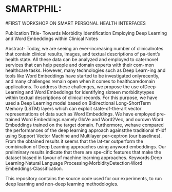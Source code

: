 # SMARTPHIL:
#FIRST WORKSHOP ON SMART PERSONAL HEALTH INTERFACES

Publication Title-
Towards Morbidity Identification Employing Deep Learning and Word Embeddings within Clinical Notes

Abstract-
Today,  we  are  seeing  an  ever-increasing  number  of  clinicalnotes that contain clinical results, images, and textual descriptions of pa-tient’s health state. All these data can be analyzed and employed to caternovel services that can help people and domain experts with their com-mon healthcare tasks. However, many technologies such as Deep Learn-ing and tools like Word Embeddings have started to be investigated onlyrecently, and many challenges remain open when it comes to healthcaredomain applications. To address these challenges, we propose the use ofDeep Learning and Word Embeddings for identifying sixteen morbiditytypes  within  textual  descriptions  of  clinical  records. For this purpose, we have used a Deep Learning model based on Bidirectional Long-ShortTerm Memory (LSTM) layers which can exploit state-of-the-art vector representations of data such as Word Embeddings. We have employed pre-trained  Word  Embeddings namely GloVe and Word2Vec,  and  ourown Word Embeddings trained on the target domain. Furthermore, wehave compared the performances of the deep learning approach againstthe traditional tf-idf using Support Vector Machine and Multilayer per-ceptron (our baselines). From the obtained results it seems that the lat-ter outperform the combination of Deep Learning approaches using anyword embeddings. Our preliminary results indicate that there are spe-cific features that make the dataset biased in favour of machine learning approaches.
Keywords:Deep Learning·Natural Language Processing·MorbidityDetection·Word Embeddings·Classification.

This repository contains the source code used for our experiments, to run deep learning and non-deep learning methodologies. 
